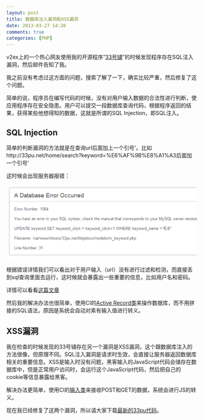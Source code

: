 ```yaml
---
layout: post
title: 数据库注入漏洞和XSS漏洞
date: 2013-03-27 14:20
comments: true
categories: [PHP]
---
```


v2ex上的一个热心网友使用我的开源程序“[33号铺](https://github.com/yuguo/33pu)”的时候发现程序存在SQL注入漏洞，然后邮件告知了我。

我之前没有考虑过这方面的问题，搜索了解了一下，确实比较严重，然后修复了这个问题。

简单的说，程序员在编写代码的时候，没有对用户输入数据的合法性进行判断，使应用程序存在安全隐患。用户可以提交一段数据库查询代码，根据程序返回的结果，获得某些他想得知的数据，这就是所谓的SQL Injection，即SQL注入。

SQL Injection
---

简单的判断漏洞的方法就是在查询url后面加上一个引号'。比如http://33pu.net/home/search?keyword=%E6%AF%9B%E8%A1%A3后面加一个引号'

这时候会出现服务器报错：

![](/files/2013/03/sql-injection.png)

根据错误详情我们可以看出对于用户输入（url）没有进行过滤和检测，而直接丢到sql查询里面去运行，这时候就会暴露出一些重要的信息，比如用户名和密码。

详情可以看看[这篇文章](http://www.blueidea.com/tech/program/2004/1810.asp)

然后我的解决办法也很简单，使用CI的[Active Record类](http://codeigniter.org.cn/user_guide/database/active_record.html)来操作数据库，而不用拼接的SQL语法，原因是系统会自动对素有输入值进行转义。

XSS漏洞
---

我在检查的时候发现的33号铺存在另一个漏洞是XSS漏洞，这个跟数据库注入的方法很像，但原理不同。SQL注入漏洞是请求时生效，会直接让服务器返回数据库相关的重要信息。XSS是输入时没有问题，黑客输入的JavaScript代码会储存在数据库中，但是正常用户访问时，会运行这个JavaScript代码，然后把自己的cookie等信息暴露给黑客。

解决办法更简单，使用CI的[输入类](http://codeigniter.org.cn/user_guide/libraries/input.html)来接收POST和GET的数据，系统会进行JS的转义。

现在我已经修复了这两个漏洞，所以请大家下载[最新的33pu代码](https://github.com/yuguo/33pu)。